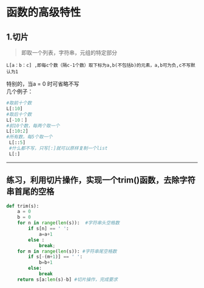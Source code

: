 # 函数的高级特性

## 1.切片  
> 即取一个列表，字符串，元组的特定部分  
 
    L[a：b：c] ,即每c个数（隔c-1个数）取下标为a,b(不包括b)的元素，a,b可为负,c不写默认为1
特别的，当a = 0 时可省略不写  
几个例子：
```py
#取前十个数
L[:10]
#取后十个数
L[-10：]
#前10个数，每两个取一个
L[:10:2]
#所有数，每5个取一个
 L[::5]
 #什么都不写，只写[:]就可以原样复制一个list
 L[:]
```
---
## 练习，利用切片操作，实现一个trim()函数，去除字符串首尾的空格

```py
def trim(s):
    a = 0
    b = 0
    for n in range(len(s)):  #字符串头空格数
        if s[n] == ' ':
            a=a+1
        else :
            break;
    for m in range(len(s)): #字符串尾空格数
        if s[-(m+1)] == ' ':
            b=b+1
        else:
            break 
    return s[a:len(s)-b] #切片操作，完成要求
```
